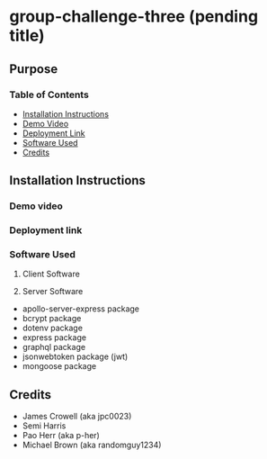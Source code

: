 # group-challenge-three (pending title)


## Purpose


### Table of Contents
- [Installation Instructions](#installation-instructions)
- [Demo Video](#demo-video)
- [Deployment Link](#deployment-link)
- [Software Used](#software-used)
- [Credits](#credits)

## Installation Instructions


### Demo video


### Deployment link


### Software Used
1. Client Software




2. Server Software

- apollo-server-express package
- bcrypt package
- dotenv package
- express package
- graphql package
- jsonwebtoken package (jwt)
- mongoose package

## Credits
- James Crowell (aka jpc0023)
- Semi Harris
- Pao Herr (aka p-her)
- Michael Brown (aka randomguy1234)